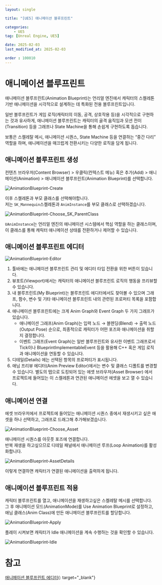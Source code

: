 ```yaml
---
layout: single

title: "[UE5] 애니메이션 블루프린트"

categories:
    - UE5
tag: [Unreal Engine, UE5]

date: 2025-02-03
last_modified_at: 2025-02-03

order : 100010
---
```


# 애니메이션 블루프린트

애니메이션 블루프린트(Animation Blueprint)는 언리얼 엔진에서 캐릭터의 스켈레톤 기반 애니메이션을 시각적으로 설계하는 데 특화된 전용 블루프린트입니다.

일반 블루프린트가 게임 로직(캐릭터의 이동, 공격, 상호작용 등)을 시각적으로 구현하는 것과 유사하게, 애니메이션 블루프린트는 캐릭터의 골격 움직임과 모션 전이(Transition) 등을 그래프나 State Machine을 통해 손쉽게 구현하도록 돕습니다.

보통은 스켈레탈 메시, 애니메이션 시퀀스, State Machine 등을 연결하는 “중간 다리” 역할을 하며, 애니메이션을 매끄럽게 전환시키는 다양한 로직을 담게 됩니다.

## 애니메이션 블루프린트 생성

컨텐츠 브라우저(Content Browser) > 우클릭(컨텍스트 메뉴) 혹은 추가(Add) > 애니메이션(Animation) > 애니메이션 블루프린트(Animation Blueprint)를 선택합니다.

![AnimationBlueprint-Create]({{site.url}}/images/Unreal/ue5/2025-02-03-AnimationBlueprint/AnimationBlueprint-Create.PNG)

이후 스켈레톤과 부모 클래스를 선택해야합니다.  
저는 `SK_Mannequin`스켈레톤과 `AnimInstance`를 부모 클래스로 선택하겠습니다.

![AnimationBlueprint-Choose_SK_ParentClass]({{site.url}}/images/Unreal/ue5/2025-02-03-AnimationBlueprint/AnimationBlueprint-Choose_SK_ParentClass.PNG)

`UAnimInstance`는 언리얼 엔진의 애니메이션 시스템에서 핵심 역할을 하는 클래스이며, 이 클래스를 통해 캐릭터 애니메이션 상태를 전환하거나 제어할 수 있습니다.

## 애니메이션 블루프린트 에디터

![AnimationBlueprint-Editor]({{site.url}}/images/Unreal/ue5/2025-02-03-AnimationBlueprint/AnimationBlueprint-Editor.PNG)

1. 툴바에는 애니메이션 블루프린트 관리 및 에디터 타입 전환을 위한 버튼이 있습니다.
2. 뷰포트(Viewport)에서는 캐릭터의 애니메이션 블루프린트 로직의 행동을 프리뷰할 수 있습니다.
3. 내 블루프린트(My Blueprint)는 블루프린트 에디터에서도 찾아볼 수 있으며 그래프, 함수, 변수 및 기타 애니메이션 블루프린트 내의 관련된 프로퍼티 목록을 포함합니다.
4. 애니메이션 블루프린트에는 크게 Anim Graph와 Event Graph 두 가지 그래프가 있습니다.
    + 애니메이션 그래프(Anim Graph)는 입력 노드 → 블렌딩(Blend) → 출력 노드(Output Pose) 순으로, 최종적으로 캐릭터가 어떤 포즈와 애니메이션을 취할지 결정합니다.
    + 이벤트 그래프(Event Graph)는 일반 블루프린트와 유사한 이벤트 그래프로서 Tick이나 BlueprintImplementableEvent 등을 활용해 C++ 혹은 게임 로직과 애니메이션을 연동할 수 있습니다.
5. 디테일(Details) 에는 선택된 항목의 프로퍼티가 표시됩니다.
6. 애님 프리뷰 에디터(Anim Preview Editor)에서는 변수 및 클래스 디폴트를 변경할 수 있습니다. 별도의 탭으로 도킹되어 있는 에셋 브라우저(Asset Browser) 에서 프로젝트에 들어있는 이 스켈레톤과 연관된 애니메이션 에셋을 보고 열 수 있습니다. 

## 애니메이션 연결

에셋 브라우저에서 프로젝트에 들어있는 애니메이션 시퀀스 중에서 재생시키고 싶은 애셋을 하나 선택하고, 그래프로 드래그해 추가해보겠습니다.

![AnimationBlueprint-Choose_Asset]({{site.url}}/images/Unreal/ue5/2025-02-03-AnimationBlueprint/AnimationBlueprint-Choose_Asset.PNG)

애니메이션 시퀀스를 아웃풋 포즈에 연결합니다.  
반복 재생을 하고싶으므로 디테일 패널에서 애니메이션 루프(Loop Animation)를 활성화합니다.

![AnimationBlueprint-AssetDetails]({{site.url}}/images/Unreal/ue5/2025-02-03-AnimationBlueprint/AnimationBlueprint-AssetDetails.PNG)

이렇게 연결하면 캐릭터가 연결된 애니메이션을 출력하게 됩니다.

## 애니메이션 블루프린트 적용

캐릭터 블루프린트를 열고, 애니메이션을 재생하고싶은 스켈레탈 메시를 선택합니다.  
그 후 애니메이션 모드(AnimationMode)를 Use Animation Blueprint로 설정하고, 애님 클래스(Anim Class)에 만든 애니메이션 블루프린트를 할당합니다.

![AnimationBlueprint-Apply]({{site.url}}/images/Unreal/ue5/2025-02-03-AnimationBlueprint/AnimationBlueprint-Apply.PNG)

플레이 시켜보면 캐릭터가 Idle 애니메이션을 계속 수행하는 것을 확인할 수 있습니다.

![AnimationBlueprint-Idle]({{site.url}}/images/Unreal/ue5/2025-02-03-AnimationBlueprint/AnimationBlueprint-Idle.gif)

# 참고

[애니메이션 블루프린트 에디터](https://dev.epicgames.com/documentation/ko-kr/unreal-engine/animation-blueprint-editor-in-unreal-engine){: target="_blank"}